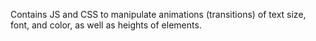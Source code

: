 Contains JS and CSS to manipulate animations (transitions) of text size, font, and color, as well as heights of elements.
